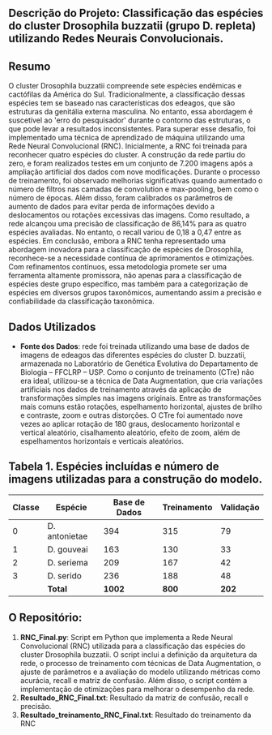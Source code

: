 ## Descrição do Projeto: Classificação das espécies do cluster Drosophila buzzatii (grupo D. repleta) utilizando Redes Neurais Convolucionais.

## Resumo 
O cluster Drosophila buzzatii compreende sete espécies endêmicas e cactófilas da América do Sul. Tradicionalmente, a classificação dessas espécies tem se 
baseado nas características dos edeagos, que são estruturas da genitália externa masculina. No entanto, essa abordagem é suscetível ao 'erro do pesquisador' 
durante o contorno das estruturas, o que pode levar a resultados inconsistentes. Para superar esse desafio, foi implementado uma técnica de aprendizado de
máquina utilizando uma Rede Neural Convolucional (RNC). Inicialmente, a RNC foi treinada para reconhecer quatro espécies do cluster. A construção da rede 
partiu do zero, e foram realizados testes em um conjunto de 7.200 imagens após a ampliação artificial dos dados com nove modificações. 
Durante o processo de treinamento, foi observado melhorias significativas quando aumentado o número de filtros nas camadas de convolution e max-pooling, 
bem como o número de épocas. Além disso, foram calibrados os parâmetros de aumento de dados para evitar perda de informações devido a deslocamentos ou rotações
excessivas das imagens. Como resultado, a rede alcançou uma precisão de classificação de 86,14% para as quatro espécies avaliadas. 
No entanto, o recall variou de 0,18 a 0,47 entre as espécies. Em conclusão, embora a RNC tenha representado uma abordagem inovadora para a classificação 
de espécies de Drosophila, reconhece-se a necessidade contínua de aprimoramentos e otimizações. Com refinamentos contínuos, essa metodologia promete ser uma 
ferramenta altamente promissora, não apenas para a classificação de espécies deste grupo específico, mas também para a categorização de espécies em diversos 
grupos taxonômicos, aumentando assim a precisão e confiabilidade da classificação taxonômica.

## Dados Utilizados

- **Fonte dos Dados**: rede foi treinada utilizando uma base de dados de imagens de edeagos das diferentes espécies do cluster D. buzzatii, armazenada 
no Laboratório de Genética Evolutiva do Departamento de Biologia – FFCLRP – USP. Como o conjunto de treinamento (CTre) não era ideal, utilizou-se a técnica 
de Data Augmentation, que cria variações artificiais nos dados de treinamento através da aplicação de transformações simples nas imagens originais. 
Entre as transformações mais comuns estão rotações, espelhamento horizontal, ajustes de brilho e contraste, zoom e outras distorções. O CTre foi aumentado 
nove vezes ao aplicar rotação de 180 graus, deslocamento horizontal e vertical aleatório, cisalhamento aleatório, efeito de zoom, além de espelhamentos 
horizontais e verticais aleatórios.


## Tabela 1. Espécies incluídas e número de imagens utilizadas para a construção do modelo.

| Classe | Espécie        | Base de Dados | Treinamento | Validação |
|--------|----------------|---------------|-------------|-----------|
| 0      | D. antonietae  | 394           | 315         | 79        |
| 1      | D. gouveai     | 163           | 130         | 33        |
| 2      | D. seriema     | 209           | 167         | 42        |
| 3      | D. serido      | 236           | 188         | 48        |
|        | **Total**      | **1002**      | **800**     | **202**   |



## O Repositório:

1. **RNC_Final.py**: Script em Python que implementa a Rede Neural Convolucional (RNC) utilizada para a classificação das espécies do cluster Drosophila 
buzzatii. O script inclui a definição da arquitetura da rede, o processo de 
treinamento com técnicas de Data Augmentation, o ajuste de parâmetros e a avaliação do modelo utilizando métricas como acurácia, recall 
e matriz de confusão. Além disso, o script contém a implementação de otimizações para melhorar o desempenho da rede.
2. **Resultado_RNC_Final.txt**: Resultado da matriz de confusão, recall e precisão.
3. **Resultado_treinamento_RNC_Final.txt**: Resultado do treinamento da RNC
